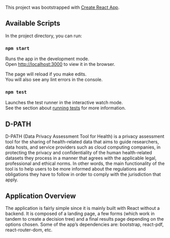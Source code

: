 This project was bootstrapped with [Create React App](https://github.com/facebook/create-react-app).

## Available Scripts

In the project directory, you can run:

### `npm start`

Runs the app in the development mode.<br />
Open [http://localhost:3000](http://localhost:3000) to view it in the browser.

The page will reload if you make edits.<br />
You will also see any lint errors in the console.

### `npm test`

Launches the test runner in the interactive watch mode.<br />
See the section about [running tests](https://facebook.github.io/create-react-app/docs/running-tests) for more information.

## D-PATH

D-PATH (Data Privacy Assessment Tool for Health) is a privacy assessment tool for the sharing of health-related data that aims to guide researchers, data hosts, and service providers such as cloud computing companies, in protecting the privacy and confidentiality of the human health-related datasets they process in a manner that agrees with the applicable legal, professional and ethical norms.
In other words, the main functionality of the tool is to help users to be more informed about the regulations and obligations they have to follow in order to comply with the jurisdiction that apply.

## Application Overview

The application is fairly simple since it is mainly built with React without a backend. It is composed of a landing page, a few forms (which work in tandem to create a decision tree) and a final results page depending on the options chosen.
Some of the app’s dependencies are: bootstrap, react-pdf, react-router-dom, etc.
